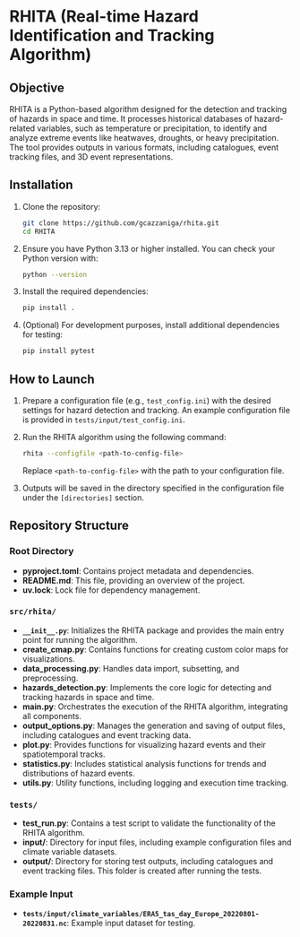 # RHITA (Real-time Hazard Identification and Tracking Algorithm)

## Objective
RHITA is a Python-based algorithm designed for the detection and tracking of hazards in space and time. It processes historical databases of hazard-related variables, such as temperature or precipitation, to identify and analyze extreme events like heatwaves, droughts, or heavy precipitation. The tool provides outputs in various formats, including catalogues, event tracking files, and 3D event representations.

## Installation

1. Clone the repository:
   ```bash
   git clone https://github.com/gcazzaniga/rhita.git
   cd RHITA
   ```

2. Ensure you have Python 3.13 or higher installed. You can check your Python version with:
   ```bash
   python --version
   ```

3. Install the required dependencies:
   ```bash
   pip install .
   ```

4. (Optional) For development purposes, install additional dependencies for testing:
   ```bash
   pip install pytest
   ```

## How to Launch

1. Prepare a configuration file (e.g., `test_config.ini`) with the desired settings for hazard detection and tracking. An example configuration file is provided in `tests/input/test_config.ini`.

2. Run the RHITA algorithm using the following command:
   ```bash
   rhita --configfile <path-to-config-file>
   ```
   Replace `<path-to-config-file>` with the path to your configuration file.

3. Outputs will be saved in the directory specified in the configuration file under the `[directories]` section.

## Repository Structure

### Root Directory
- **pyproject.toml**: Contains project metadata and dependencies.
- **README.md**: This file, providing an overview of the project.
- **uv.lock**: Lock file for dependency management.

### `src/rhita/`
- **`__init__.py`**: Initializes the RHITA package and provides the main entry point for running the algorithm.
- **create_cmap.py**: Contains functions for creating custom color maps for visualizations.
- **data_processing.py**: Handles data import, subsetting, and preprocessing.
- **hazards_detection.py**: Implements the core logic for detecting and tracking hazards in space and time.
- **main.py**: Orchestrates the execution of the RHITA algorithm, integrating all components.
- **output_options.py**: Manages the generation and saving of output files, including catalogues and event tracking data.
- **plot.py**: Provides functions for visualizing hazard events and their spatiotemporal tracks.
- **statistics.py**: Includes statistical analysis functions for trends and distributions of hazard events.
- **utils.py**: Utility functions, including logging and execution time tracking.

### `tests/`
- **test_run.py**: Contains a test script to validate the functionality of the RHITA algorithm.
- **input/**: Directory for input files, including example configuration files and climate variable datasets.
- **output/**: Directory for storing test outputs, including catalogues and event tracking files. This folder is created after running the tests.

### Example Input
- **`tests/input/climate_variables/ERA5_tas_day_Europe_20220801-20220831.nc`**: Example input dataset for testing.